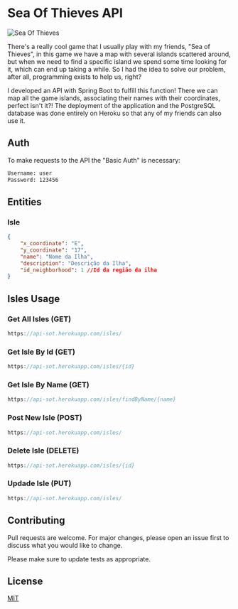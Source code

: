 # Sea Of Thieves API

![Sea Of Thieves](https://www.arenaxbox.com.br/wp-content/uploads/2022/06/sea-of-thieves-7-temporada.jpg)

There's a really cool game that I usually play with my friends, "Sea of Thieves", in this game we have a map with several islands scattered around, but when we need to find a specific island we spend some time looking for it, which can end up taking a while. So I had the idea to solve our problem, after all, programming exists to help us, right?

I developed an API with Spring Boot to fulfill this function! There we can map all the game islands, associating their names with their coordinates, perfect isn't it?! The deployment of the application and the PostgreSQL database was done entirely on Heroku so that any of my friends can also use it.

## Auth
To make requests to the API the "Basic Auth" is necessary:
```bash
Username: user
Password: 123456
```

## Entities

### Isle

```json
{
    "x_coordinate": "E",
    "y_coordinate": "17",
    "name": "Nome da Ilha",
    "description": "Descrição da Ilha",
    "id_neighborhood": 1 //Id da região da ilha
}
```

## Isles Usage

### Get All Isles (GET)

```javascript
https://api-sot.herokuapp.com/isles/
```

### Get Isle By Id (GET)

```javascript
https://api-sot.herokuapp.com/isles/{id}
```

### Get Isle By Name (GET)

```javascript
https://api-sot.herokuapp.com/isles/findByName/{name}
```

### Post New Isle (POST)

```javascript
https://api-sot.herokuapp.com/isles/
```

### Delete Isle (DELETE)

```javascript
https://api-sot.herokuapp.com/isles/{id}
```

### Updade Isle (PUT)

```javascript
https://api-sot.herokuapp.com/isles/
```

## Contributing
Pull requests are welcome. For major changes, please open an issue first to discuss what you would like to change.

Please make sure to update tests as appropriate.

## License
[MIT](https://choosealicense.com/licenses/mit/)
